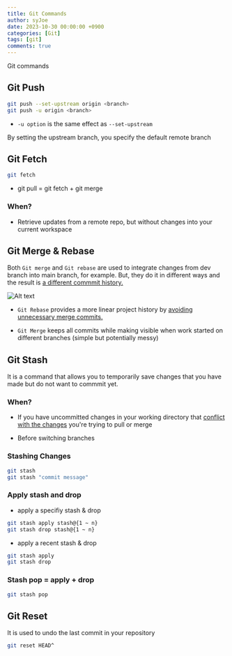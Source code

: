 ```yaml
---
title: Git Commands
author: syJoe
date: 2023-10-30 00:00:00 +0900
categories: [Git]
tags: [git]
comments: true  
---
```


Git commands

## Git Push

```bash
git push --set-upstream origin <branch>
git push -u origin <branch>
```
- ```-u option``` is the same effect as ```--set-upstream```

By setting the upstream branch, you specify the default remote branch

## Git Fetch

```bash
git fetch
```
- git pull = git fetch + git merge

### When?
- Retrieve updates from a remote repo, but without changes into your current workspace


## Git Merge & Rebase

Both ```Git merge``` and ```Git rebase``` are used to integrate changes from dev branch into main branch, for example.
But, they do it in different ways and the result is <u>a different commmit history.</u>

![Alt text](https://cdn-images-1.medium.com/max/1600/0%252ArucUjv2TPi0E75jD.png)

- ```Git Rebase``` provides a more linear project history by <u>avoiding unnecessary merge commits.</u>

- ```Git Merge```  keeps all commits while making visible when work started on different branches (simple but potentially messy)

## Git Stash

It is a command that allows you to temporarily save changes that you have made but do not want to commmit yet.

### When?
- If you have uncommitted changes in your working directory that <u>conflict with the changes</u> you're trying to pull or merge

- Before switching branches

### Stashing Changes

```bash
git stash
git stash "commit message"
```

### Apply stash and drop

-  apply a specifiy stash & drop

```bash
git stash apply stash@{1 ~ n}
git stash drop stash@{1 ~ n}
```

- apply a recent stash & drop

```bash
git stash apply
git stash drop
```

### Stash pop = apply + drop

```bash
git stash pop
```

## Git Reset

It is used to undo the last commit in your repository

```bash
git reset HEAD^
```

